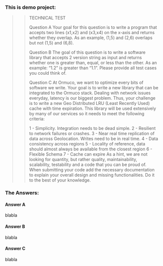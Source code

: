 ### This is demo project:
>>TECHNICAL TEST
>>
>>Question A
>>Your goal for this question is to write a program that accepts two lines (x1,x2) and (x3,x4) on the x-axis and returns whether they overlap. As an example, (1,5) and (2,6) overlaps but not (1,5) and (6,8).
>> 
>>Question B
>>The goal of this question is to write a software library that accepts 2 version string as input and returns whether one is greater than, equal, or less than the other. As an example: “1.2” is greater than “1.1”. Please provide all test cases you could think of.
>> 
>>Question C
>>At Ormuco, we want to optimize every bits of software we write. Your goal is to write a new library that can be integrated to the Ormuco stack. Dealing with network issues everyday, latency is our biggest problem. Thus, your challenge is to write a new Geo Distributed LRU (Least Recently Used) cache with time expiration. This library will be used extensively by many of our services so it needs to meet the following criteria:
>> 
>>    1 - Simplicity. Integration needs to be dead simple.
>>    2 - Resilient to network failures or crashes.
>>    3 - Near real time replication of data across Geolocation. Writes need to be in real time.
>>    4 - Data consistency across regions
>>    5 - Locality of reference, data should almost always be available from the closest region
>>    6 - Flexible Schema
>>    7 - Cache can expire 
>>As a hint, we are not looking for quantity, but rather quality, maintainability, scalability, testability and a code that you can be proud of. 
When submitting your code add the necessary documentation to explain your overall design and missing functionalities.  Do it to the best of your knowledge.

### The Answers:
#### Answer A
blabla

#### Answer B
blabla

#### Answer C
blabla